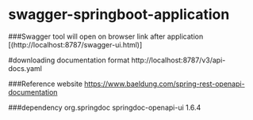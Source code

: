 # swagger-springboot-application

   
###Swagger tool will open on browser link after application
[(http://localhost:8787/swagger-ui.html)]

#downloading documentation format
http://localhost:8787/v3/api-docs.yaml

###Reference website 
https://www.baeldung.com/spring-rest-openapi-documentation

###dependency
<dependency>
    <groupId>org.springdoc</groupId>
    <artifactId>springdoc-openapi-ui</artifactId>
    <version>1.6.4</version>
</dependency>

